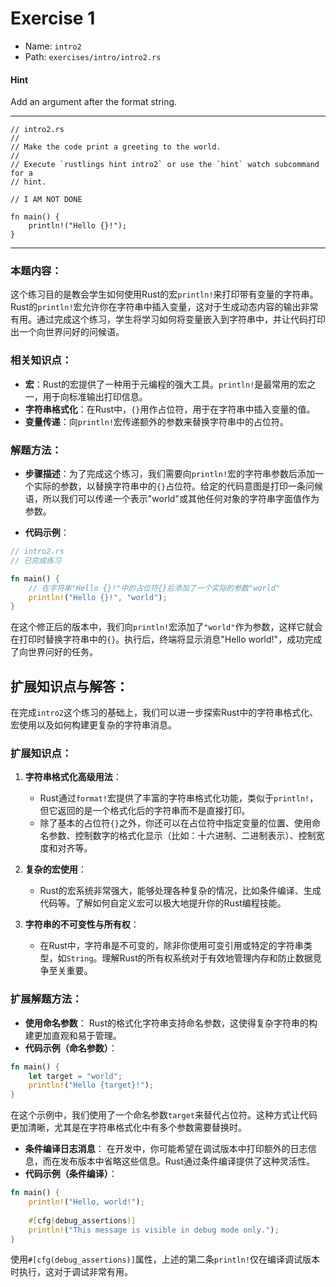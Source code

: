 # Exercise 1

- Name: ```intro2```
- Path: ```exercises/intro/intro2.rs```

#### Hint

Add an argument after the format string.

---
```rust,editable
// intro2.rs
//
// Make the code print a greeting to the world.
//
// Execute `rustlings hint intro2` or use the `hint` watch subcommand for a
// hint.

// I AM NOT DONE

fn main() {
    println!("Hello {}!");
}

```

---

### 本题内容：

这个练习目的是教会学生如何使用Rust的宏`println!`来打印带有变量的字符串。Rust的`println!`宏允许你在字符串中插入变量，这对于生成动态内容的输出非常有用。通过完成这个练习，学生将学习如何将变量嵌入到字符串中，并让代码打印出一个向世界问好的问候语。

### 相关知识点：

- **宏**：Rust的宏提供了一种用于元编程的强大工具。`println!`是最常用的宏之一，用于向标准输出打印信息。
- **字符串格式化**：在Rust中，`{}`用作占位符，用于在字符串中插入变量的值。
- **变量传递**：向`println!`宏传递额外的参数来替换字符串中的占位符。

### 解题方法：

- **步骤描述**：为了完成这个练习，我们需要向`println!`宏的字符串参数后添加一个实际的参数，以替换字符串中的`{}`占位符。给定的代码意图是打印一条问候语，所以我们可以传递一个表示"world"或其他任何对象的字符串字面值作为参数。

- **代码示例**：
    

```rust
// intro2.rs
// 已完成练习

fn main() {
    // 在字符串"Hello {}!"中的占位符{}后添加了一个实际的参数"world"
    println!("Hello {}!", "world");
}
```
在这个修正后的版本中，我们向`println!`宏添加了`"world"`作为参数，这样它就会在打印时替换字符串中的`{}`。执行后，终端将显示消息"Hello world!"，成功完成了向世界问好的任务。



## 扩展知识点与解答：

在完成`intro2`这个练习的基础上，我们可以进一步探索Rust中的字符串格式化、宏使用以及如何构建更复杂的字符串消息。

### 扩展知识点：

1. **字符串格式化高级用法**：
   - Rust通过`format!`宏提供了丰富的字符串格式化功能，类似于`println!`，但它返回的是一个格式化后的字符串而不是直接打印。
   - 除了基本的占位符`{}`之外，你还可以在占位符中指定变量的位置、使用命名参数、控制数字的格式化显示（比如：十六进制、二进制表示）、控制宽度和对齐等。

2. **复杂的宏使用**：
   - Rust的宏系统非常强大，能够处理各种复杂的情况，比如条件编译、生成代码等。了解如何自定义宏可以极大地提升你的Rust编程技能。

3. **字符串的不可变性与所有权**：
   - 在Rust中，字符串是不可变的，除非你使用可变引用或特定的字符串类型，如`String`。理解Rust的所有权系统对于有效地管理内存和防止数据竞争至关重要。

### 扩展解题方法：

- **使用命名参数**：
  Rust的格式化字符串支持命名参数，这使得复杂字符串的构建更加直观和易于管理。
- **代码示例（命名参数）**：

```rust
fn main() {
    let target = "world";
    println!("Hello {target}!");
}
```
在这个示例中，我们使用了一个命名参数`target`来替代占位符。这种方式让代码更加清晰，尤其是在字符串格式化中有多个参数需要替换时。

- **条件编译日志消息**：
  在开发中，你可能希望在调试版本中打印额外的日志信息，而在发布版本中省略这些信息。Rust通过条件编译提供了这种灵活性。
- **代码示例（条件编译）**：

```rust
fn main() {
    println!("Hello, world!");
    
    #[cfg(debug_assertions)]
    println!("This message is visible in debug mode only.");
}
```
使用`#[cfg(debug_assertions)]`属性，上述的第二条`println!`仅在编译调试版本时执行，这对于调试非常有用。
